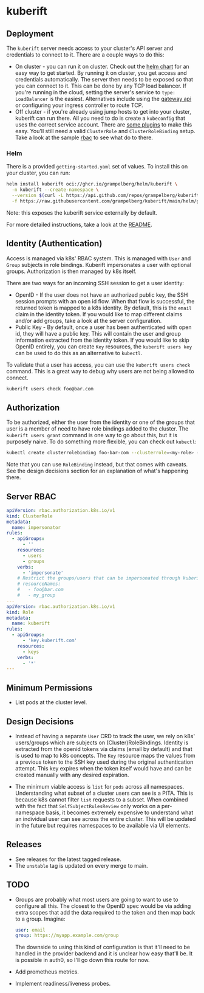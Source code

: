 # kuberift

## Deployment

The `kuberift` server needs access to your cluster's API server and credentials
to connect to it. There are a couple ways to do this:

- On cluster - you can run it on cluster. Check out the [helm chart][helm-chart]
  for an easy way to get started. By running it on cluster, you get access and
  credentials automatically. The server then needs to be exposed so that you can
  connect to it. This can be done by any TCP load balancer. If you're running in
  the cloud, setting the server's service to `type: LoadBalancer` is the
  easiest. Alternatives include using the [gateway api][gateway-api] or
  configuring your ingress controller to route TCP.
- Off cluster - if you're already using jump hosts to get into your cluster,
  kuberift can run there. All you need to do is create a `kubeconfig` that uses
  the correct service account. There are [some plugins][sa-plugin] to make this
  easy. You'll still need a valid `ClusterRole` and `ClusterRoleBinding` setup.
  Take a look at the sample [rbac][helm-rbac] to see what do to there.

[gateway-api]: https://gateway-api.sigs.k8s.io
[helm-chart]: #helm
[sa-plugin]:
  https://github.com/superbrothers/kubectl-view-serviceaccount-kubeconfig-plugin
[helm-rbac]: helm/templates/rbac.yaml

### Helm

There is a provided `getting-started.yaml` set of values. To install this on
your cluster, you can run:

```bash
helm install kuberift oci://ghcr.io/grampelberg/helm/kuberift \
  -n kuberift --create-namespace \
  --version $(curl -L https://api.github.com/repos/grampelberg/kuberift/tags | jq -r '.[0].name' | cut -c2-) \
  -f https://raw.githubusercontent.com/grampelberg/kuberift/main/helm/getting-started.yaml
```

Note: this exposes the kuberift service externally by default.

For more detailed instructions, take a look at the [README][helm-readme].

[helm-readme]: helm/README.md

## Identity (Authentication)

Access is managed via k8s' RBAC system. This is managed with `User` and `Group`
subjects in role bindings. Kuberift impersonates a user with optional groups.
Authorization is then managed by k8s itself.

There are two ways for an incoming SSH session to get a user identity:

- OpenID - If the user does not have an authorized public key, the SSH session
  prompts with an open id flow. When that flow is successful, the returned token
  is mapped to a k8s identity. By default, this is the `email` claim in the
  identity token. If you would like to map different claims and/or add groups,
  take a look at the server configuration.
- Public Key - By default, once a user has been authenticated with open id, they
  will have a public key. This will contain the user and group information
  extracted from the identity token. If you would like to skip OpenID entirely,
  you can create `Key` resources, the `kuberift users key` can be used to do
  this as an alternative to `kubectl`.

To validate that a user has access, you can use the `kuberift users check`
command. This is a great way to debug why users are not being allowed to
connect.

```bash
kuberift users check foo@bar.com
```

## Authorization

To be authorized, either the user from the identity or one of the groups that
user is a member of need to have role bindings added to the cluster. The
`kuberift users grant` command is one way to go about this, but it is purposely
naive. To do something more flexible, you can check out `kubectl`:

```bash
kubectl create clusterrolebinding foo-bar-com --clusterrole=<my-role> --user=foo@bar.com
```

Note that you can use `RoleBinding` instead, but that comes with caveats. See
the design decisions section for an explanation of what's happening there.

## Server RBAC

```yaml
apiVersion: rbac.authorization.k8s.io/v1
kind: ClusterRole
metadata:
  name: impersonator
rules:
  - apiGroups:
      - ''
    resources:
      - users
      - groups
    verbs:
      - 'impersonate'
    # Restrict the groups/users that can be impersonated through kuberift.
    # resourceNames:
    #   - foo@bar.com
    #   - my_group
---
apiVersion: rbac.authorization.k8s.io/v1
kind: Role
metadata:
  name: kuberift
rules:
  - apiGroups:
      - 'key.kuberift.com'
    resources:
      - keys
    verbs:
      - '*'
---
```

## Minimum Permissions

- List pods at the cluster level.

## Design Decisions

- Instead of having a separate `User` CRD to track the user, we rely on k8s'
  users/groups which are subjects on (Cluster)RoleBindings. Identity is
  extracted from the openid tokens via claims (email by default) and that is
  used to map to k8s concepts. The `Key` resource maps the values from a
  previous token to the SSH key used during the original authentication attempt.
  This key expires when the token itself would have and can be created manually
  with any desired expiration.

- The minimum viable access is `list` for `pods` across all namespaces.
  Understanding what subset of a cluster users can see is a PITA. This is
  because k8s cannot filter `list` requests to a subset. When combined with the
  fact that `SelfSubjectRulesReview` only works on a per-namespace basis, it
  becomes extremely expensive to understand what an individual user can see
  across the entire cluster. This will be updated in the future but requires
  namespaces to be available via UI elements.

## Releases

- See releases for the latest tagged release.
- The `unstable` tag is updated on every merge to main.

## TODO

- Groups are probably what most users are going to want to use to configure all
  this. The closest to the OpenID spec would be via adding extra scopes that add
  the data required to the token and then map back to a group. Imagine:

  ```yaml
  user: email
  group: https://myapp.example.com/group
  ```

  The downside to using this kind of configuration is that it'll need to be
  handled in the provider backend and it is unclear how easy that'll be. It is
  possible in auth0, so I'll go down this route for now.

- Add prometheus metrics.
- Implement readiness/liveness probes.
